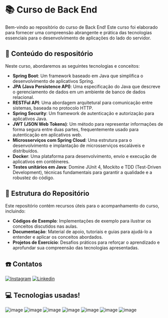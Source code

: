 # 📚 Curso de Back End

Bem-vindo ao repositório do curso de Back End! Este curso foi elaborado para fornecer uma compreensão abrangente e prática das tecnologias essenciais para o desenvolvimento de aplicações do lado do servidor.

## 🚀 Conteúdo do respositório

Neste curso, abordaremos as seguintes tecnologias e conceitos:

- **Spring Boot**: Um framework baseado em Java que simplifica o desenvolvimento de aplicativos Spring.
- **JPA (Java Persistence API)**: Uma especificação do Java que descreve o gerenciamento de dados em um ambiente de banco de dados relacional.
- **RESTFul API**: Uma abordagem arquitetural para comunicação entre sistemas, baseada no protocolo HTTP.
- **Spring Security**: Um framework de autenticação e autorização para aplicativos Java.
- **JWT (JSON Web Tokens)**: Um método para representar informações de forma segura entre duas partes, frequentemente usado para autenticação em aplicativos web.
- **Microsserviços com Spring Cloud**: Uma estrutura para o desenvolvimento e implantação de microsserviços escaláveis e distribuídos.
- **Docker**: Uma plataforma para desenvolvimento, envio e execução de aplicativos em contêineres.
- **Testes unitários em Java**: Domine JUnit 4, Mockito e TDD (Test-Driven Development), técnicas fundamentais para garantir a qualidade e a robustez do código.

## 📑 Estrutura do Repositório

Este repositório contém recursos úteis para o acompanhamento do curso, incluindo:

- **Códigos de Exemplo**: Implementações de exemplo para ilustrar os conceitos discutidos nas aulas.
- **Documentação**: Material de apoio, tutoriais e guias para ajudá-lo a entender e aplicar os conceitos abordados.
- **Projetos de Exercício**: Desafios práticos para reforçar o aprendizado e aprofundar sua compreensão das tecnologias apresentadas.


## ☎️ Contatos

[![Instagram](https://img.shields.io/badge/Instagram-E4405F?style=for-the-badge&logo=instagram&logoColor=white)](https://www.instagram.com/lucas.beraldii/) 
[![Linkedin](https://img.shields.io/badge/LinkedIn-0077B5?style=for-the-badge&logo=linkedin&logoColor=white)](https://www.linkedin.com/in/lucas-beraldi-b632a614b/)

## 💻 Tecnologias usadas!
![image](https://img.shields.io/badge/json-5E5C5C?style=for-the-badge&logo=json&logoColor=white)
![image](https://img.shields.io/badge/Java-ED8B00?style=for-the-badge&logo=openjdk&logoColor=white)
![image](https://img.shields.io/badge/Docker-2496ED.svg?style=for-the-badge&logo=Docker&logoColor=white)
![image](https://img.shields.io/badge/Git-F05032.svg?style=for-the-badge&logo=Git&logoColor=white)
![image](https://img.shields.io/badge/Spring%20Boot-6DB33F.svg?style=for-the-badge&logo=Spring-Boot&logoColor=white)
![image](https://img.shields.io/badge/Spring-6DB33F.svg?style=for-the-badge&logo=Spring&logoColor=white)
![image](https://img.shields.io/badge/PostgreSQL-4169E1.svg?style=for-the-badge&logo=PostgreSQL&logoColor=white)

